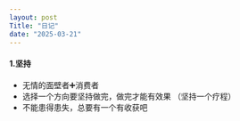 ```yaml
---
layout: post
Title: "日记"
date: "2025-03-21"
---
```


#### 1.坚持

- 无情的面壁者➕消费者
- 选择一个方向要坚持做完，做完才能有效果 （坚持一个疗程）
- 不能患得患失，总要有一个有收获吧

